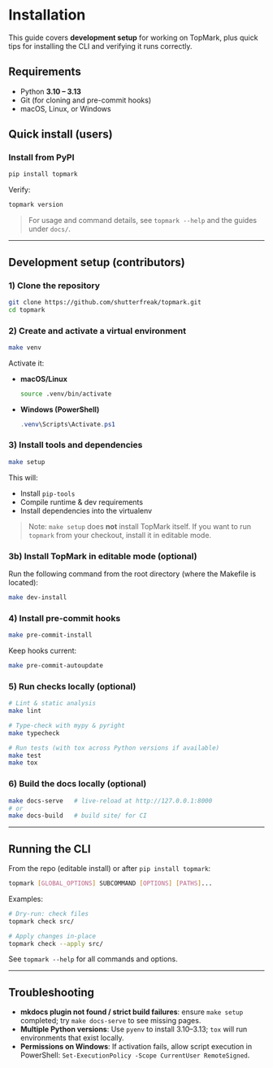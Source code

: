 <!--
topmark:header:start

  file         : INSTALL.md
  file_relpath : INSTALL.md
  project      : TopMark
  license      : MIT
  copyright    : (c) 2025 Olivier Biot

topmark:header:end
-->

# Installation

This guide covers **development setup** for working on TopMark, plus quick tips for installing the
CLI and verifying it runs correctly.

## Requirements

- Python **3.10 – 3.13**
- Git (for cloning and pre-commit hooks)
- macOS, Linux, or Windows

## Quick install (users)

### Install from PyPI

```bash
pip install topmark
```

Verify:

```bash
topmark version
```

> For usage and command details, see `topmark --help` and the guides under `docs/`.

______________________________________________________________________

## Development setup (contributors)

### 1) Clone the repository

```bash
git clone https://github.com/shutterfreak/topmark.git
cd topmark
```

### 2) Create and activate a virtual environment

```bash
make venv
```

Activate it:

- **macOS/Linux**

  ```bash
  source .venv/bin/activate
  ```

- **Windows (PowerShell)**

  ```powershell
  .venv\Scripts\Activate.ps1
  ```

### 3) Install tools and dependencies

```bash
make setup
```

This will:

- Install `pip-tools`
- Compile runtime & dev requirements
- Install dependencies into the virtualenv

> Note: `make setup` does **not** install TopMark itself. If you want to run `topmark` from your
> checkout, install it in editable mode.

### 3b) Install TopMark in editable mode (optional)

Run the following command from the root directory (where the Makefile is located):

```bash
make dev-install
```

### 4) Install pre-commit hooks

```bash
make pre-commit-install
```

Keep hooks current:

```bash
make pre-commit-autoupdate
```

### 5) Run checks locally (optional)

```bash
# Lint & static analysis
make lint

# Type-check with mypy & pyright
make typecheck

# Run tests (with tox across Python versions if available)
make test
make tox
```

### 6) Build the docs locally (optional)

```bash
make docs-serve   # live-reload at http://127.0.0.1:8000
# or
make docs-build   # build site/ for CI
```

______________________________________________________________________

## Running the CLI

From the repo (editable install) or after `pip install topmark`:

```bash
topmark [GLOBAL_OPTIONS] SUBCOMMAND [OPTIONS] [PATHS]...
```

Examples:

```bash
# Dry-run: check files
topmark check src/

# Apply changes in-place
topmark check --apply src/
```

See `topmark --help` for all commands and options.

______________________________________________________________________

## Troubleshooting

- **mkdocs plugin not found / strict build failures**: ensure `make setup` completed; try
  `make docs-serve` to see missing pages.
- **Multiple Python versions**: Use `pyenv` to install 3.10–3.13; `tox` will run environments that
  exist locally.
- **Permissions on Windows**: If activation fails, allow script execution in PowerShell:
  `Set-ExecutionPolicy -Scope CurrentUser RemoteSigned`.
